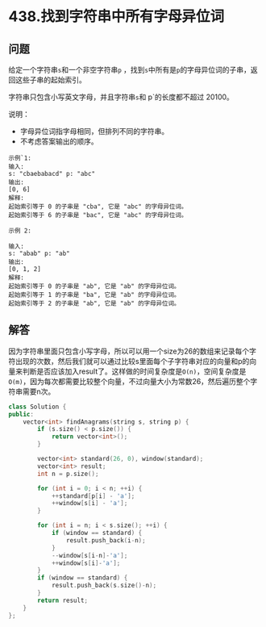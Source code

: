 # 438.找到字符串中所有字母异位词

## 问题
给定一个字符串`s`和一个非空字符串`p` ，找到`s`中所有是`p`的字母异位词的子串，返回这些子串的起始索引。

字符串只包含小写英文字母，并且字符串`s`和 p`的长度都不超过 20100。

说明：
- 字母异位词指字母相同，但排列不同的字符串。
- 不考虑答案输出的顺序。

```
示例`1:
输入:
s: "cbaebabacd" p: "abc"
输出:
[0, 6]
解释:
起始索引等于 0 的子串是 "cba", 它是 "abc" 的字母异位词。
起始索引等于 6 的子串是 "bac", 它是 "abc" 的字母异位词。

示例 2:

输入:
s: "abab" p: "ab"
输出:
[0, 1, 2]
解释:
起始索引等于 0 的子串是 "ab", 它是 "ab" 的字母异位词。
起始索引等于 1 的子串是 "ba", 它是 "ab" 的字母异位词。
起始索引等于 2 的子串是 "ab", 它是 "ab" 的字母异位词。
```

## 解答
因为字符串里面只包含小写字母，所以可以用一个size为26的数组来记录每个字符出现的次数，然后我们就可以通过比较s里面每个子字符串对应的向量和p的向量来判断是否应该加入result了。这样做的时间复杂度是`O(n)`，空间复杂度是`O(m)`，因为每次都需要比较整个向量，不过向量大小为常数26，然后遍历整个字符串需要n次。

```C++
class Solution {
public:
    vector<int> findAnagrams(string s, string p) {
        if (s.size() < p.size()) {
            return vector<int>();
        }

        vector<int> standard(26, 0), window(standard);
        vector<int> result;
        int n = p.size();

        for (int i = 0; i < n; ++i) {
            ++standard[p[i] - 'a'];
            ++window[s[i] - 'a'];
        }

        for (int i = n; i < s.size(); ++i) {
            if (window == standard) {
                result.push_back(i-n);
            }
            --window[s[i-n]-'a'];
            ++window[s[i]-'a'];
        }
        if (window == standard) {
            result.push_back(s.size()-n);
        }
        return result;
    }
};
```

